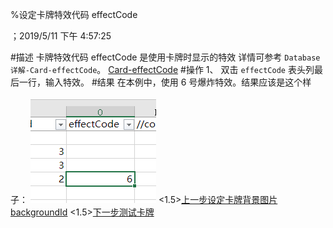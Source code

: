 
%设定卡牌特效代码 effectCode

；2019/5/11 下午 4:57:25

#描述
卡牌特效代码 effectCode 是使用卡牌时显示的特效
详情可参考 `Database 详解-Card-effectCode`。
[Card-effectCode](../../../DATEBASE/CARD/CARD-EFFECTCODE.html)
#操作
1、 双击 `effectCode` 表头列最后一行，输入特效。
#结果
在本例中，使用 6 号爆炸特效。结果应该是这个样子：
![结果](card-normaleffectcode~/Images~/CARDNORMALEFFECTCODE1.png)
<1.5>[上一步设定卡牌背景图片 backgroundId](CARDNORMALBACKGROUNDID.html)
<1.5>[下一步测试卡牌](CARDNORMALTEST.html)